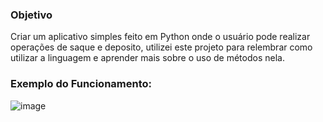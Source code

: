 ### Objetivo
Criar um aplicativo simples feito em Python onde o usuário pode realizar operações de saque e deposito, utilizei este projeto para relembrar como utilizar a linguagem e aprender mais sobre o uso de métodos nela.

### Exemplo do Funcionamento:
![image](https://github.com/Luis01Felipe/Saque-e-Deposito-Simples/assets/104606257/df72ccb9-d8d6-493f-9ad4-e0e2c4f1b626)
